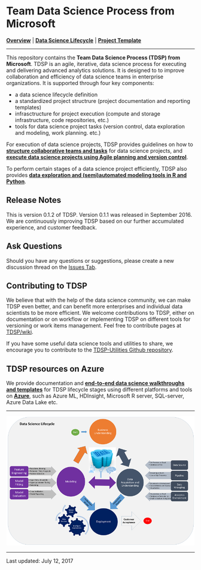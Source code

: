 # Team Data Science Process from Microsoft

[**Overview**](Docs/README.md) | [**Data Science Lifecycle**](Docs/lifecycle-detail.md) | [**Project Template**](https://github.com/Azure/Azure-TDSP-ProjectTemplate) 

<hr>

This repository contains the **Team Data Science Process (TDSP) from Microsoft**. 
TDSP is an agile, iterative, data science process for executing and delivering advanced analytics solutions. It is designed to to improve collaboration and efficiency of data science teams in enterprise organizations. It is supported through four key components:
- a data science lifecycle definition
- a standardized project structrure (project documentation and reporting templates)
- infrasctructure for project execution (compute and storage infrastructure, code repositories, etc.)
- tools for data science project tasks (version control, data exploration and modeling, work planning. etc.)

For execution of data science projects, TDSP provides guidelines on how to [**structure collaborative teams and tasks**](Docs/roles-tasks.md) for data science projects, and [**execute data science projects using Agile planning and version control**](Docs/project-execution.md).

To perform certain stages of a data science project efficiently, TDSP also provides [**data exploration and (semi)automated modeling tools in R and Python**](https://github.com/Azure/Azure-TDSP-Utilities).


## Release Notes

This is version 0.1.2 of TDSP. Version 0.1.1 was released in September 2016. We are continuously improving TDSP based on our further accumulated experience, and customer feedback. 

## Ask Questions 

Should you have any questions or suggestions, please create a new discussion thread on the [Issues Tab](https://github.com/Azure/Microsoft-TDSP/issues).

## Contributing to TDSP

We believe that with the help of the data science community, we can make TDSP even better, and can benefit more enterprises and individual data scientists to be more efficient. We welcome contributions to TDSP, either on documentation or on workflow or implementing TDSP on different tools for versioning or work items management. Feel free to contribute pages at [TDSP/wiki](https://github.com/Azure/Microsoft-TDSP/wiki). 

If you have some useful data science tools and utilities to share, we encourage you to contribute to 
the [TDSP-Utilities Github repository](https://github.com/Azure/Azure-TDSP-Utilities).  

## TDSP resources on Azure
We provide documentation and [**end-to-end data science walkthroughs and templates**](https://azure.microsoft.com/en-us/documentation/learning-paths/data-science-process) for TDSP lifecycle stages using different platforms and tools on [**Azure**](https://azure.microsoft.com/en-us/), such as Azure ML, HDInsight, Microsoft R server, SQL-server, Azure Data Lake etc.


<hr>

![TDSP_LIFECYCLE](./Docs/media/overview/tdsp-lifecycle.png) 

<hr>
Last updated: July 12, 2017